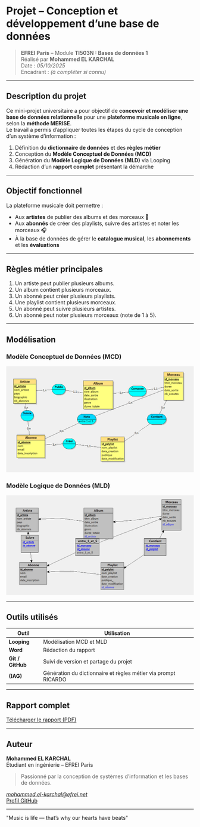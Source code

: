 # Projet – Conception et développement d’une base de données

> **EFREI Paris** – Module **TI503N : Bases de données 1**  
> Réalisé par **Mohammed EL KARCHAL**  
> Date : *05/10/2025*  
> Encadrant : *(à compléter si connu)*

---

## Description du projet

Ce mini-projet universitaire a pour objectif de **concevoir et modéliser une base de données relationnelle** pour une **plateforme musicale en ligne**, selon la **méthode MERISE**.  
Le travail a permis d’appliquer toutes les étapes du cycle de conception d’un système d’information :

1. Définition du **dictionnaire de données** et des **règles métier**  
2. Conception du **Modèle Conceptuel de Données (MCD)**  
3. Génération du **Modèle Logique de Données (MLD)** via Looping  
4. Rédaction d’un **rapport complet** présentant la démarche

---

## Objectif fonctionnel

La plateforme musicale doit permettre :
- Aux **artistes** de publier des albums et des morceaux 🎤  
- Aux **abonnés** de créer des playlists, suivre des artistes et noter les morceaux 🎧  
- À la base de données de gérer le **catalogue musical**, les **abonnements** et les **évaluations**

---

## Règles métier principales

1. Un artiste peut publier plusieurs albums.  
2. Un album contient plusieurs morceaux.  
3. Un abonné peut créer plusieurs playlists.  
4. Une playlist contient plusieurs morceaux.  
5. Un abonné peut suivre plusieurs artistes.  
6. Un abonné peut noter plusieurs morceaux (note de 1 à 5).  

---

## Modélisation

### Modèle Conceptuel de Données (MCD)
![MCD](./MCD.png)

### Modèle Logique de Données (MLD)
![MLD](./MLD.png)

---

## Outils utilisés

| Outil | Utilisation |
|-------|--------------|
| **Looping** | Modélisation MCD et MLD |
| **Word** | Rédaction du rapport |
| **Git / GitHub** | Suivi de version et partage du projet |
| **(IAG)** | Génération du dictionnaire et règles métier via prompt RICARDO |

---

## Rapport complet

[Télécharger le rapport (PDF)](./Rapport_Mini_Projet_BDD_ElKarchal_Mohammed.pdf)

---

## Auteur

**Mohammed EL KARCHAL**  
Étudiant en ingénierie – EFREI Paris  
> Passionné par la conception de systèmes d’information et les bases de données.

*mohammed.el-karchal@efrei.net*  
[Profil GitHub](https://github.com/Simoelk22)

---
"Music is life — that’s why our hearts have beats"
